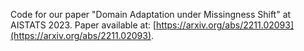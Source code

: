 Code for our paper "Domain Adaptation under Missingness Shift" at AISTATS 2023.
Paper available at: [https://arxiv.org/abs/2211.02093](https://arxiv.org/abs/2211.02093).
